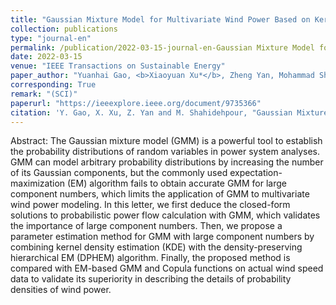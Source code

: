 ```yaml
---
title: "Gaussian Mixture Model for Multivariate Wind Power Based on Kernel Density Estimation and Component Number Reduction"
collection: publications
type: "journal-en"
permalink: /publication/2022-03-15-journal-en-Gaussian Mixture Model for Multivariate Wind Power Based on Kernel Density Estimation and Component Number Reduction
date: 2022-03-15
venue: "IEEE Transactions on Sustainable Energy"
paper_author: "Yuanhai Gao, <b>Xiaoyuan Xu*</b>, Zheng Yan, Mohammad Shahidehpour"
corresponding: True
remark: "(SCI)"
paperurl: "https://ieeexplore.ieee.org/document/9735366"
citation: 'Y. Gao, X. Xu, Z. Yan and M. Shahidehpour, "Gaussian Mixture Model for Multivariate Wind Power Based on Kernel Density Estimation and Component Number Reduction," <i>IEEE Transactions on Sustainable Energy</i>, vol. 13, no. 3, pp. 1853-1856, 2022.'
---
```


Abstract:
The Gaussian mixture model (GMM) is a powerful tool to establish the probability distributions of random variables in power system analyses. GMM can model arbitrary probability distributions by increasing the number of its Gaussian components, but the commonly used expectation-maximization (EM) algorithm fails to obtain accurate GMM for large component numbers, which limits the application of GMM to multivariate wind power modeling. In this letter, we first deduce the closed-form solutions to probabilistic power flow calculation with GMM, which validates the importance of large component numbers. Then, we propose a parameter estimation method for GMM with large component numbers by combining kernel density estimation (KDE) with the density-preserving hierarchical EM (DPHEM) algorithm. Finally, the proposed method is compared with EM-based GMM and Copula functions on actual wind speed data to validate its superiority in describing the details of probability densities of wind power.